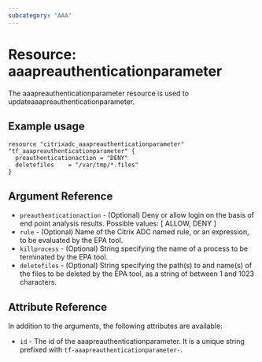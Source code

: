 ```yaml
---
subcategory: "AAA"
---
```


# Resource: aaapreauthenticationparameter

The aaapreauthenticationparameter resource is used to updateaaapreauthenticationparameter.


## Example usage

```hcl
resource "citrixadc_aaapreauthenticationparameter" "tf_aaapreauthenticationparameter" {
  preauthenticationaction = "DENY"
  deletefiles    = "/var/tmp/*.files"
}
```


## Argument Reference

* `preauthenticationaction` - (Optional) Deny or allow login on the basis of end point analysis results. Possible values: [ ALLOW, DENY ]
* `rule` - (Optional) Name of the Citrix ADC named rule, or an expression, to be evaluated by the EPA tool.
* `killprocess` - (Optional) String specifying the name of a process to be terminated by the EPA tool.
* `deletefiles` - (Optional) String specifying the path(s) to and name(s) of the files to be deleted by the EPA tool, as a string of between 1 and 1023 characters.


## Attribute Reference

In addition to the arguments, the following attributes are available:

* `id` - The id of the aaapreauthenticationparameter. It is a unique string prefixed with `tf-aaapreauthenticationparameter-`.

